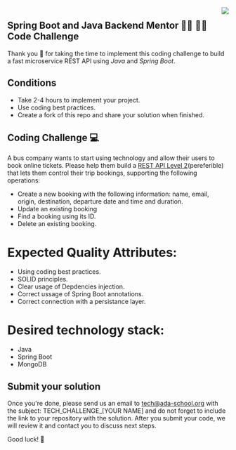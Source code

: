 <img align="right" src="https://github.com/ada-school/module-template/blob/main/ada.png">


## Spring Boot and Java Backend Mentor 👩‍💻 👨‍💻 Code Challenge

Thank you 🙏 for taking the time to implement this coding challenge to build a fast microservice REST API using *Java* and *Spring Boot*.

## Conditions

* Take 2-4 hours to implement your project.
* Use coding best practices.
* Create a fork of this repo and share your solution when finished.


## Coding Challenge  💻 

A bus company wants to start using technology and allow their users to book online tickets. Please help them build a [REST API Level 2](https://martinfowler.com/articles/richardsonMaturityModel.html#level2)(pereferible) that lets them control their trip bookings, supporting the following operations:
* Create a new booking with the following information: name, email, origin, destination, departure date and time and duration.
* Update an existing booking
* Find a booking using its ID.
* Delete an existing booking.

# Expected Quality Attributes:
* Using coding best practices.
* SOLID principles.
* Clear usage of Depdencies injection.
* Correct ussage of Spring Boot annotations.
* Correct connection with a persistance layer.

# Desired technology stack:
* Java 
* Spring Boot
* MongoDB

## Submit your solution

Once you're done, please send us an email to [tech@ada-school.org](mailto:tech@ada-school.org) with the subject: TECH_CHALLENGE_[YOUR NAME] and do not forget to include the link to your repository with the solution. After you submit your code, we will review it and contact you to discuss next steps. 

Good luck! 💪
